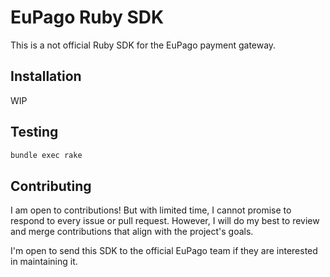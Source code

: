 # EuPago Ruby SDK

This is a not official Ruby SDK for the EuPago payment gateway.

## Installation

WIP

## Testing

```bash
bundle exec rake
```

## Contributing

I am open to contributions! But with limited time, I cannot promise to respond to every issue or pull request. However, I will do my best to review and merge contributions that align with the project's goals.

I'm open to send this SDK to the official EuPago team if they are interested in maintaining it.